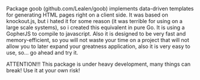 Package goob (github.com/Lealen/goob) implements data-driven templates for
generating HTML pages right on a client side. It was based on knockout.js,
but i hated it for some reason (it was terrible for using on a large scale
systems), so i created this equivalent in pure Go. It is using a GopherJS
to compile to javascript. Also it is designed to be very fast
and memory-efficient, so you will not waste your time on a project that will
not allow you to later expand your greatness application, also it is very easy
to use, so... go ahead and try it.

ATTENTION!!! This package is under heavy development, many things can break!
Use it at your own risk!

